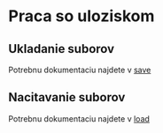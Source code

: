 # Praca so uloziskom

## Ukladanie suborov
Potrebnu dokumentaciu najdete v [save](app/src/main/java/com/parohy/scopedstorage/ui/save/README.md)

## Nacitavanie suborov
Potrebnu dokumentaciu najdete v [load](app/src/main/java/com/parohy/scopedstorage/ui/load/README.md)
